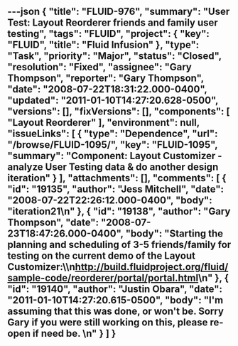---json
{
  "title": "FLUID-976",
  "summary": "User Test: Layout Reorderer friends and family user testing",
  "tags": "FLUID",
  "project": {
    "key": "FLUID",
    "title": "Fluid Infusion"
  },
  "type": "Task",
  "priority": "Major",
  "status": "Closed",
  "resolution": "Fixed",
  "assignee": "Gary Thompson",
  "reporter": "Gary Thompson",
  "date": "2008-07-22T18:31:22.000-0400",
  "updated": "2011-01-10T14:27:20.628-0500",
  "versions": [],
  "fixVersions": [],
  "components": [
    "Layout Reorderer"
  ],
  "environment": null,
  "issueLinks": [
    {
      "type": "Dependence",
      "url": "/browse/FLUID-1095/",
      "key": "FLUID-1095",
      "summary": "Component: Layout Customizer - analyze User Testing data & do another design iteration"
    }
  ],
  "attachments": [],
  "comments": [
    {
      "id": "19135",
      "author": "Jess Mitchell",
      "date": "2008-07-22T22:26:12.000-0400",
      "body": "iteration21\n"
    },
    {
      "id": "19138",
      "author": "Gary Thompson",
      "date": "2008-07-23T18:47:26.000-0400",
      "body": "Starting the planning and scheduling of 3-5 friends/family for testing on the current demo of the Layout Customizer:\\\n<http://build.fluidproject.org/fluid/sample-code/reorderer/portal/portal.html>\n"
    },
    {
      "id": "19140",
      "author": "Justin Obara",
      "date": "2011-01-10T14:27:20.615-0500",
      "body": "I'm assuming that this was done, or won't be. Sorry Gary if you were still working on this, please re-open if need be.&#x20;\n"
    }
  ]
}
---

        